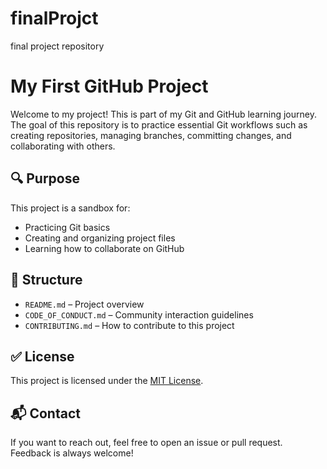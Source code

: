 # finalProjct
final project repository

# My First GitHub Project

Welcome to my project! This is part of my Git and GitHub learning journey. The goal of this repository is to practice essential Git workflows such as creating repositories, managing branches, committing changes, and collaborating with others.

## 🔍 Purpose
This project is a sandbox for:
- Practicing Git basics
- Creating and organizing project files
- Learning how to collaborate on GitHub

## 📁 Structure
- `README.md` – Project overview
- `CODE_OF_CONDUCT.md` – Community interaction guidelines
- `CONTRIBUTING.md` – How to contribute to this project

## ✅ License
This project is licensed under the [MIT License](LICENSE).

## 📬 Contact
If you want to reach out, feel free to open an issue or pull request. Feedback is always welcome!
